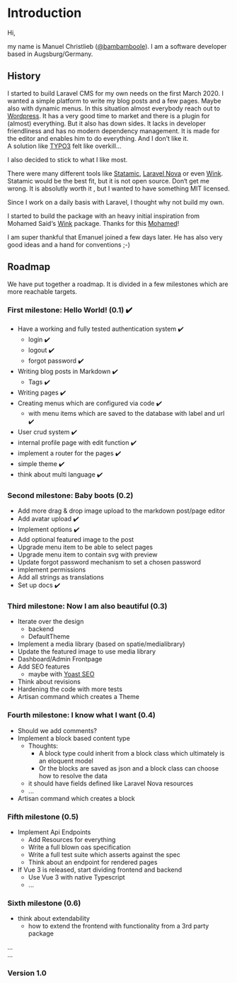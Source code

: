 # Introduction

Hi,

my name is Manuel Christlieb ([@bambamboole](https://twitter.com/bambamboole1)). 
I am a software developer based in Augsburg/Germany.

## History

I started to build Laravel CMS for my own needs on the first March 2020. I wanted a simple platform to write my blog posts and a few pages. Maybe also with dynamic menus. 
In this situation almost everybody reach out to [Wordpress](https://wordpress.org/). It has a very good time to market and there is a plugin for (almost) everything. But it also has down sides. It lacks in developer friendliness and has no modern dependency management. It is made for the editor and enables him to do everything. And I don’t like it.  
A solution like [TYPO3](https://typo3.org/) felt like overkill...   
  
I also decided to stick to what I like most.
  
There were many different tools like [Statamic](https://statamic.com/), [Laravel Nova](https://nova.laravel.com/) or even [Wink](https://github.com/writingink/wink). Statamic would be the best fit, but it is not open source. Don‘t get me wrong. It is absolutly worth it , but I wanted to have something MIT licensed.  

Since I work on a daily basis with Laravel, I thought why not build my own. 

I started to build the package with an heavy initial inspiration from Mohamed Said‘s [Wink](https://github.com/writingink/wink) package. Thanks for this [Mohamed](https://themsaid.com/)!  

I am super thankful that Emanuel joined a few days later. He has also very good ideas and a hand for conventions ;-)

## Roadmap

We have put together a roadmap. It is divided in a few milestones which are more reachable targets.

### First milestone: Hello World! (0.1) :heavy_check_mark:

* Have a working and fully tested authentication system :heavy_check_mark:
   *  login :heavy_check_mark:
   *  logout :heavy_check_mark:
   *  forgot password :heavy_check_mark:
* Writing  blog posts in Markdown :heavy_check_mark:
   * Tags :heavy_check_mark:
* Writing pages :heavy_check_mark:
* Creating menus which are configured via code :heavy_check_mark:
   * with menu items which are saved to the database with label and url :heavy_check_mark:
* User crud system :heavy_check_mark:
* internal profile page with edit function :heavy_check_mark:
* implement a router for the pages :heavy_check_mark:
* simple theme :heavy_check_mark:
* think about multi language :heavy_check_mark:

### Second milestone: Baby boots (0.2)
* Add more drag & drop image upload to the markdown post/page editor
* Add avatar upload :heavy_check_mark:
* Implement options :heavy_check_mark:
* Add optional featured image to the post
* Upgrade menu item to be able to select pages
* Upgrade menu item to contain svg with preview
* Update forgot password mechanism to set a chosen password
* implement permissions
* Add all strings as translations
* Set up docs :heavy_check_mark:

### Third milestone: Now I am also beautiful (0.3)
* Iterate over the design
   * backend
   * DefaultTheme
* Implement a media library (based on spatie/medialibrary)
* Update the featured image to use media library
* Dashboard/Admin Frontpage
* Add SEO features
   * maybe with [Yoast SEO](https://github.com/Yoast/javascript)
* Think about revisions
* Hardening the code with more tests
* Artisan command which creates a Theme 

### Fourth milestone: I know what I want (0.4)
* Should we add comments?
* Implement a block based content type
  * Thoughts:
      * A block type could inherit from a block class which ultimately is an eloquent model
      * Or the blocks are saved as json and a block class can choose how to resolve the data
  * it should have fields defined like Laravel Nova resources
  * ...
* Artisan command which creates a block

### Fifth milestone (0.5)
* Implement Api Endpoints
     * Add Resources for everything
     * Write a full blown oas specification
     * Write a full test suite which asserts against the spec
     * Think about an endpoint for rendered pages
* If Vue 3 is released, start dividing frontend and backend
     * Use Vue 3 with native Typescript  
     * ...  

### Sixth milestone (0.6)
* think about extendability 
    * how to extend the frontend with functionality from a 3rd party package

...  
...  

### Version 1.0

